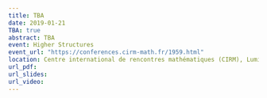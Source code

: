 ```yaml
---
title: TBA
date: 2019-01-21
TBA: true
abstract: TBA
event: Higher Structures
event_url: "https://conferences.cirm-math.fr/1959.html"
location: Centre international de rencontres mathématiques (CIRM), Luminy, France
url_pdf:
url_slides:
url_video:
---
```

